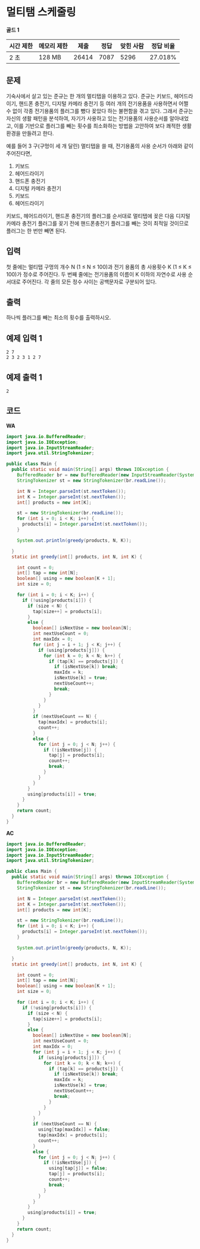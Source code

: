 # 멀티탬 스케줄링

**골드 1**


|시간 제한	|메모리 제한	|제출|	정답	|맞힌 사람	|정답 비율|
|---|---|---|---|---|---|
|2 초|	128 MB|	26414	|7087|	5296|	27.018%|

## 문제 

기숙사에서 살고 있는 준규는 한 개의 멀티탭을 이용하고 있다. 준규는 키보드, 헤어드라이기, 핸드폰 충전기, 디지털 카메라 충전기 등 여러 개의 전기용품을 사용하면서 어쩔 수 없이 각종 전기용품의 플러그를 뺐다 꽂았다 하는 불편함을 겪고 있다. 그래서 준규는 자신의 생활 패턴을 분석하여, 자기가 사용하고 있는 전기용품의 사용순서를 알아내었고, 이를 기반으로 플러그를 빼는 횟수를 최소화하는 방법을 고안하여 보다 쾌적한 생활환경을 만들려고 한다.

예를 들어 3 구(구멍이 세 개 달린) 멀티탭을 쓸 때, 전기용품의 사용 순서가 아래와 같이 주어진다면,

1. 키보드
2. 헤어드라이기
3. 핸드폰 충전기
4. 디지털 카메라 충전기
5. 키보드
6. 헤어드라이기

키보드, 헤어드라이기, 핸드폰 충전기의 플러그를 순서대로 멀티탭에 꽂은 다음 디지털 카메라 충전기 플러그를 꽂기 전에 핸드폰충전기 플러그를 빼는 것이 최적일 것이므로 플러그는 한 번만 빼면 된다.

## 입력 

첫 줄에는 멀티탭 구멍의 개수 N (1 ≤ N ≤ 100)과 전기 용품의 총 사용횟수 K (1 ≤ K ≤ 100)가 정수로 주어진다. 두 번째 줄에는 전기용품의 이름이 K 이하의 자연수로 사용 순서대로 주어진다. 각 줄의 모든 정수 사이는 공백문자로 구분되어 있다.

## 출력 

하나씩 플러그를 빼는 최소의 횟수를 출력하시오.

## 예제 입력 1

```
2 7
2 3 2 3 1 2 7
```

## 예제 출력 1

```
2
```

## 코드

**WA**

```java
import java.io.BufferedReader;
import java.io.IOException;
import java.io.InputStreamReader;
import java.util.StringTokenizer;

public class Main {
  public static void main(String[] args) throws IOException {
    BufferedReader br = new BufferedReader(new InputStreamReader(System.in));
    StringTokenizer st = new StringTokenizer(br.readLine());

    int N = Integer.parseInt(st.nextToken());
    int K = Integer.parseInt(st.nextToken());
    int[] products = new int[K];

    st = new StringTokenizer(br.readLine());
    for (int i = 0; i < K; i++) {
      products[i] = Integer.parseInt(st.nextToken());
    }

    System.out.println(greedy(products, N, K));

  }
  static int greedy(int[] products, int N, int K) {

    int count = 0;
    int[] tap = new int[N];
    boolean[] using = new boolean[K + 1];
    int size = 0;

    for (int i = 0; i < K; i++) {
      if (!using[products[i]]) {
        if (size < N) {
          tap[size++] = products[i];
        }
        else {
          boolean[] isNextUse = new boolean[N];
          int nextUseCount = 0;
          int maxIdx = 0;
          for (int j = i + 1; j < K; j++) {
            if (using[products[j]]) {
              for (int k = 0; k < N; k++) {
                if (tap[k] == products[j]) {
                  if (isNextUse[k]) break;
                  maxIdx = k;
                  isNextUse[k] = true;
                  nextUseCount++;
                  break;
                }
              }
            }
          }
          if (nextUseCount == N) {
            tap[maxIdx] = products[i];
            count++;
          }
          else {
            for (int j = 0; j < N; j++) {
              if (!isNextUse[j]) {
                tap[j] = products[i];
                count++;
                break;
              }
            }
          }
        }
        using[products[i]] = true;
      }
    }
    return count;
  }
}
```

**AC**

```java
import java.io.BufferedReader;
import java.io.IOException;
import java.io.InputStreamReader;
import java.util.StringTokenizer;

public class Main {
  public static void main(String[] args) throws IOException {
    BufferedReader br = new BufferedReader(new InputStreamReader(System.in));
    StringTokenizer st = new StringTokenizer(br.readLine());

    int N = Integer.parseInt(st.nextToken());
    int K = Integer.parseInt(st.nextToken());
    int[] products = new int[K];

    st = new StringTokenizer(br.readLine());
    for (int i = 0; i < K; i++) {
      products[i] = Integer.parseInt(st.nextToken());
    }

    System.out.println(greedy(products, N, K));

  }
  static int greedy(int[] products, int N, int K) {

    int count = 0;
    int[] tap = new int[N];
    boolean[] using = new boolean[K + 1];
    int size = 0;

    for (int i = 0; i < K; i++) {
      if (!using[products[i]]) {
        if (size < N) {
          tap[size++] = products[i];
        }
        else {
          boolean[] isNextUse = new boolean[N];
          int nextUseCount = 0;
          int maxIdx = 0;
          for (int j = i + 1; j < K; j++) {
            if (using[products[j]]) {
              for (int k = 0; k < N; k++) {
                if (tap[k] == products[j]) {
                  if (isNextUse[k]) break;
                  maxIdx = k;
                  isNextUse[k] = true;
                  nextUseCount++;
                  break;
                }
              }
            }
          }
          if (nextUseCount == N) {
            using[tap[maxIdx]] = false;
            tap[maxIdx] = products[i];
            count++;
          }
          else {
            for (int j = 0; j < N; j++) {
              if (!isNextUse[j]) {
                using[tap[j]] = false;
                tap[j] = products[i];
                count++;
                break;
              }
            }
          }
        }
        using[products[i]] = true;
      }
    }
    return count;
  }
}
```